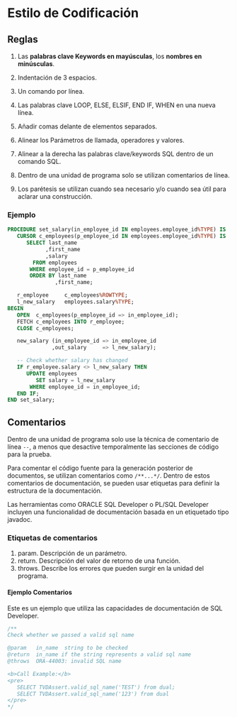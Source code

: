 # Estilo de Codificación

## Reglas

1. Las **palabras clave Keywords en mayúsculas**, los **nombres en minúsculas**.

2. Indentación de 3 espacios.

3. Un comando por línea.

4. Las palabras clave LOOP, ELSE, ELSIF, END IF, WHEN en una nueva línea.

5. Añadir comas delante de elementos separados.

6. Alinear los Parámetros de llamada, operadores y valores.

7. Alinear a la derecha las palabras clave/keywords SQL dentro de un comando SQL.

8. Dentro de una unidad de programa solo se utilizan comentarios de línea.

9. Los parétesis se utilizan cuando sea necesario y/o cuando sea útil para aclarar una construcción.

### Ejemplo

```sql
PROCEDURE set_salary(in_employee_id IN employees.employee_id%TYPE) IS
   CURSOR c_employees(p_employee_id IN employees.employee_id%TYPE) IS 
      SELECT last_name
            ,first_name
            ,salary
        FROM employees
       WHERE employee_id = p_employee_id
       ORDER BY last_name
               ,first_name;

   r_employee     c_employees%ROWTYPE;
   l_new_salary   employees.salary%TYPE;
BEGIN
   OPEN  c_employees(p_employee_id => in_employee_id);
   FETCH c_employees INTO r_employee;
   CLOSE c_employees;

   new_salary (in_employee_id => in_employee_id
              ,out_salary     => l_new_salary);

   -- Check whether salary has changed
   IF r_employee.salary <> l_new_salary THEN
      UPDATE employees
         SET salary = l_new_salary
       WHERE employee_id = in_employee_id;
   END IF;
END set_salary;
```

## Comentarios

Dentro de una unidad de programa solo use la técnica de comentario de línea ```--```, a menos que desactive temporalmente las secciones de código para la prueba.

Para comentar el código fuente para la generación posterior de documentos, se utilizan comentarios como ```/**...*/```. Dentro de estos comentarios de documentación, se pueden usar etiquetas para definir la estructura de la documentación.

Las herramientas como ORACLE SQL Developer o PL/SQL Developer incluyen una funcionalidad de documentación basada en un etiquetado tipo javadoc.

### Etiquetas de comentarios

1. param. Descripción de un parámetro.
2. return. Descripción del valor de retorno de una función.
3. throws. Describe los errores que pueden surgir en la unidad del programa.

#### Ejemplo Comentarios

Este es un ejemplo que utiliza las capacidades de documentación de SQL Developer.

```sql
/**
Check whether we passed a valid sql name

@param   in_name  string to be checked
@return  in_name if the string represents a valid sql name
@throws  ORA-44003: invalid SQL name 

<b>Call Example:</b>
<pre>
   SELECT TVDAssert.valid_sql_name('TEST') from dual;
   SELECT TVDAssert.valid_sql_name('123') from dual
</pre>
*/
```
